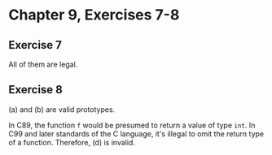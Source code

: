 # Chapter 9, Exercises 7-8

## Exercise 7

All of them are legal.

## Exercise 8

\(a\) and \(b\) are valid prototypes.

In C89, the function `f` would be presumed to return a value of type `int`. In
C99 and later standards of the C language, it's illegal to omit the return type
of a function. Therefore, \(d\) is invalid.

